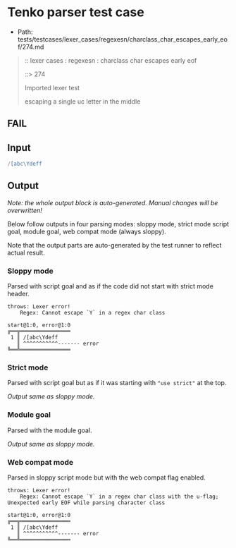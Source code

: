 # Tenko parser test case

- Path: tests/testcases/lexer_cases/regexesn/charclass_char_escapes_early_eof/274.md

> :: lexer cases : regexesn : charclass char escapes early eof
>
> ::> 274
>
> Imported lexer test
>
> escaping a single uc letter in the middle

## FAIL

## Input

`````js
/[abc\Ydeff
`````

## Output

_Note: the whole output block is auto-generated. Manual changes will be overwritten!_

Below follow outputs in four parsing modes: sloppy mode, strict mode script goal, module goal, web compat mode (always sloppy).

Note that the output parts are auto-generated by the test runner to reflect actual result.

### Sloppy mode

Parsed with script goal and as if the code did not start with strict mode header.

`````
throws: Lexer error!
    Regex: Cannot escape `Y` in a regex char class

start@1:0, error@1:0
╔══╦════════════════
 1 ║ /[abc\Ydeff
   ║ ^^^^^^^^^^^------- error
╚══╩════════════════

`````

### Strict mode

Parsed with script goal but as if it was starting with `"use strict"` at the top.

_Output same as sloppy mode._

### Module goal

Parsed with the module goal.

_Output same as sloppy mode._

### Web compat mode

Parsed in sloppy script mode but with the web compat flag enabled.

`````
throws: Lexer error!
    Regex: Cannot escape `Y` in a regex char class with the u-flag; Unexpected early EOF while parsing character class

start@1:0, error@1:0
╔══╦════════════════
 1 ║ /[abc\Ydeff
   ║ ^^^^^^^^^^^------- error
╚══╩════════════════

`````

